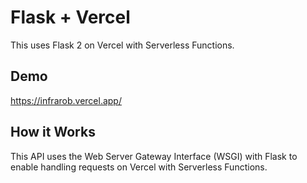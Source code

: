 # Flask + Vercel

This uses Flask 2 on Vercel with Serverless Functions.

## Demo

https://infrarob.vercel.app/

## How it Works

This API uses the Web Server Gateway Interface (WSGI) with Flask to enable handling requests on Vercel with Serverless Functions.
